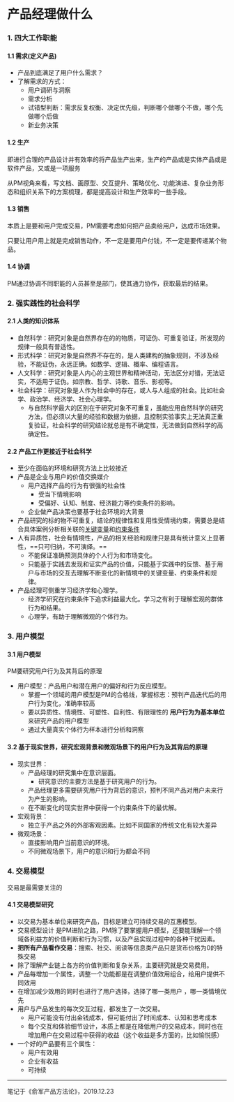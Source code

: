 

# 产品经理做什么



### 1. 四大工作职能

#### 1.1 需求(定义产品)

- 产品到底满足了用户什么需求？
- 了解需求的方式：
    - 用户调研与洞察
    - 需求分析
    - 试错型判断：需求反复权衡、决定优先级，判断哪个做哪个不做，哪个先做哪个后做
    - 新业务决策

#### 1.2 生产

即进行合理的产品设计并有效率的将产品生产出来，生产的产品或是实体产品或是软件产品，又或是一项服务

从PM视角来看，写文档、画原型、交互提升、策略优化、功能演进、复杂业务形态和组织关系下的方案梳理，都是提高设计和生产效率的一些手段。

#### 1.3 销售

本质上是要和用户完成交易，PM需要考虑如何把产品卖给用户，达成市场效果。

只要让用户用上就是完成销售动作，不一定是要用户付钱，不一定是要传递某个物品。

#### 1.4 协调

PM通过协调不同职能的人员甚至是部门，使其通力协作，获取最后的结果。



### 2. 强实践性的社会科学

#### 2.1 人类的知识体系

- 自然科学：研究对象是自然界存在的的物质，可证伪、可重复验证，所发现的规律一般具有普适性。
- 形式科学：研究对象是自然界不存在的，是人类建构的抽象规则，不涉及经验，不能证伪，永远正确。如数学、逻辑、概率、编程语言。
- 人文科学：研究对象是人内心的主观世界和精神活动，无法区分对错，无法证实，不适用于证伪。如宗教、哲学、诗歌、音乐、影视等。
- 社会科学：研究对象是人作为社会中的存在，或人与人组成的社会。比如社会学、政治学、经济学、社会心理学。
    - 与自然科学最大的区别在于研究对象不可重复，虽能应用自然科学的研究方法，但必须以大量的经验和数据为依据，且控制实验事实上无法真正重复验证，社会科学的研究结论就总是有不确定性，无法做到自然科学的高确定性。

#### 2.2 产品工作更接近于社会科学

- 至少在面临的环境和研究方法上比较接近
- 产品是企业与用户的价值交换媒介
    - 用户选择产品的行为有很强的社会性
        - 受当下情境影响
        - 受偏好、认知、制度、经济能力等约束条件的影响。
    - 企业做产品决策也要基于社会环境的大背景
- 产品研究的标的物不可重复，结论的规律性和复用性受情境约束，需要总是结合具体案例分析相关联的<u>关键变量</u>和<u>约束条件</u>
- 人有异质性，社会有情境性，产品的相关经验和规律只是具有统计意义上显著性，==只可归纳，不可演绎。==
    - 不能保证准确预测具体的个人行为和市场变化。
    - 只能基于实践去发现和证实产品的价值，只能基于实践中的反馈、基于用户与市场的交互去理解不断变化的新情境中的关键变量、约束条件和规律。
- 产品经理可侧重学习经济学和心理学。
    - 经济学研究在约束条件下追求利益最大化。学习之有利于理解宏观的群体行为和结果。
    - 心理学，有助于理解微观的个体行为。



### 3. 用户模型

#### 3.1 用户模型

PM要研究用户行为及其背后的原理

- 用户模型：产品用户和潜在用户的偏好和行为反应模型。
    - 掌握一个领域的用户模型是PM的合格线，掌握标志：预判产品迭代后的用户行为变化，准确率较高
    - 要以异质性、情境性、可塑性、自利性、有限理性的 **用户行为为基本单位** 来研究产品的用户模型
    - 通过大量真实个体行为样本进行分析和洞察

#### 3.2 基于现实世界，研究宏观背景和微观场景下的用户行为及其背后的原理

- 现实世界：
    - 产品经理的研究集中在意识层面。
        - 研究意识的主要方法是基于研究用户的行为。
    - 产品经理更多需要研究用户行为背后的意识，预判不同产品对用户未来行为产生的影响。
    - 在不断变化的现实世界中获得一个约束条件下的最优解。
- 宏观背景：
    - 独立于产品之外的外部客观因素。比如不同国家的传统文化有较大差异
- 微观场景：
    - 直接影响用户当前意识的环境。
    - 不同微观场景下，用户的意识和行为都会不同



### 4. 交易模型

交易是最需要关注的

#### 4.1 交易模型研究

- 以交易为基本单位来研究产品，目标是建立可持续交易的互惠模型。
- 交易模型设计 是PM进阶之路，PM除了要掌握用户模型，还要能理解一个领域各利益方的价值判断和行为习惯，以及产品实现过程中的各种干扰因素。
- **把所有产品看作交易**：搜索、社交、阅读等信息类产品只是货币价格为0的特殊交易
- 除了理解产业链上各方的价值判断和复杂关系，主要研究就是交易费用。
- 产品每增加一个属性，调整一个功能都是在调整价值效用组合，给用户提供不同效用
- 在增加减少效用的同时也进行了用户选择，选择了哪一类用户 ，哪一类情境优先
- 用户与产品发生的每次交互过程，都发生了一次交易。
    - 用户可能没有付出金钱成本，但可能付出了时间成本、认知和思考成本
    -  每个交互和体验细节设计，本质上都是在降低用户的交易成本，同时也在增加用户在交易过程中获得的收益（这个收益是多方面的，比如愉悦感）
- 一个好的产品要有三个属性：
    - 用户有效用
    - 企业有收益
    - 可持续



----

笔记于《俞军产品方法论》，2019.12.23





